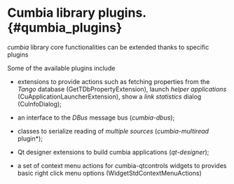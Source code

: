 # Cumbia library plugins. {#qumbia_plugins}

*cumbia* library core functionalities can be extended thanks to specific plugins

Some of the available plugins include

- extensions to provide actions such as fetching properties from the *Tango* database (GetTDbPropertyExtension),
  launch *helper applications* (CuApplicationLauncherExtension), show a *link statistics* dialog (CuInfoDialog);

- an interface to the *DBus* message bus (*cumbia-dbus*);

- classes to serialize reading of *multiple sources* (*cumbia-multiread* plugin*);

- Qt designer extensions to build cumbia applications (*qt-designer*);

- a set of context menu actions for cumbia-qtcontrols widgets to provides basic right click menu options
  (WidgetStdContextMenuActions)
